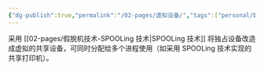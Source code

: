 ```yaml
---
{"dg-publish":true,"permalink":"/02-pages/虚拟设备/","tags":["personal/blog","os"]}
---
```


采用 [[02-pages/假脱机技术-SPOOLing 技术\|SPOOLing 技术]] 将独占设备改造成虚拟的共享设备，可同时分配给多个进程使用（如采用 SPOOLing 技术实现的共享打印机）。